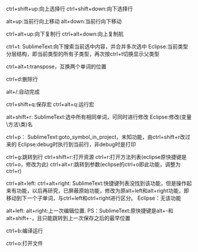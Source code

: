 
ctrl+shift+up:向上选择行
ctrl+shift+down:向下选择行

alt+up:当前行向上移动
alt+down:当前行向下移动

ctrl+alt+up:向下复制行
ctrl+alt+down:向上复制航

ctrl+t:
	SublimeText:向下搜索当前选中内容，并合并多次选中
	Eclipse:当前类型分层结构，即当前类型的所有子类型，再次按ctrl+t切换显示父类型

ctrl+alt+t:transpose，互换两个单词的位置

ctrl+d:删除行

alt+/:自动完成

ctrl+shift+q:保存宏
ctrl+alt+q:运行宏

alt+shift+r:
	SublimeText:选中所有相同单词，可同时进行修改
	Eclipse:修改(变量\方法\类)名

ctrl+p：
	SublimeText:goto_symbol_in_project，未知功能，由ctrl+shift+r改过来的
	Eclipse:debug时执行到当前行，非debug时是打印

ctrl+g:跳转到行
ctrl+shift+r:打开资源
ctrl+r:打开方法列表(eclipse原快捷键是ctrl+o，修改为此)
ctrl+alt+r:跳转到参数(eclipse的ctrl+o即此功能，调整为ctrl+r)


ctrl+alt+left:
ctrl+alt+right:
	SublimeText:快捷键列表没找到该功能，但是操作起来有功能，以后再研究，已屏蔽原始功能，修改为原alt+left和alt+right功能，即移动到下一个子单词，与ctrl+left和ctrl+right进行区分。
	Eclipse：无该功能

alt+left:
alt+right:上一次编辑位置.
	PS：SublimeText:原快捷键是alt+-和alt+shift+-，且只能跳转到上一次保存之后的最早位置

ctrl+b:编译运行

ctrl+o:打开文件
